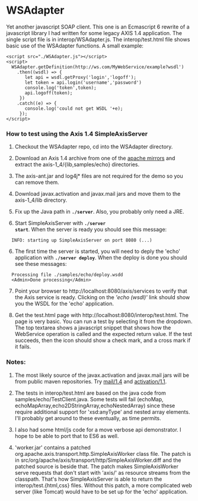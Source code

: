 # WSAdapter

Yet another javascript SOAP client.  This one is an Ecmascript 6 rewrite of a javascript library I had written for some legacy AXIS 1.4 application.  The single script file is in interop/WSAdapter.js.  The interop/test.html file shows basic use of the WSAdapter functions.  A small example:
```
<script src="./WSAdapter.js"></script>
<script>
  WSAdapter.getDefinition(http://ws.com/MyWebService/example?wsdl')
    .then((wsdl) => {
       let api = wsdl.getProxy('login','logoff');
       let token = api.login('username','password')
       console.log('token',token);
       api.logoff(token);
     })
    .catch((e) => {
       console.log('could not get WSDL '+e);
     });
</script>
```

### How to test using the Axis 1.4 SimpleAxisServer

1. Checkout the WSAdapter repo, cd into the WSAdapter directory.

2. Download an Axis 1.4 archive from one of the [apache mirrors](http://axis.apache.org/axis/java/releases.html) and extract the axis-1_4/{lib,samples/echo} directories.

3. The axis-ant.jar and log4j* files are not required for the demo so you can remove them.

4. Download javax.activation and javax.mail jars and move them to the axis-1_4/lib directory.

5. Fix up the Java path in <code>**./server**</code>.  Also, you probably only need a JRE.

5. Start SimpleAxisServer with <code>**./server start**</code>.  When the server is ready you should see this message:
```
  INFO: starting up SimpleAxisServer on port 8080 (...)
```
6. The first time the server is started, you will need to deply the 'echo' application with <code>**./server deploy**</code>.  When the deploy is done you should see these messages:
```
  Processing file ./samples/echo/deploy.wsdd
  <Admin>Done processing</Admin>
```
7. Point your browser to http://localhost:8080/axis/services to verify that the Axis service is ready.  Clicking on the *'echo (wsdl)'* link should show you the WSDL for the 'echo' application.

8. Get the test.html page with http://localhost:8080/interop/test.html. The page is very basic.  You can run a test by selecting it from the dropdown.  The top textarea shows a javascript snippet that shows how the WebService operation is called and the expected return value.  If the test succeeds, then the icon should show a check mark, and a cross mark if it fails.

### Notes:

1. The most likely source of the javax.activation and javax.mail jars will be from public maven repositories. Try [mail/1.4](http://central.maven.org/maven2/javax/mail/mail/1.4/) and [activation/1.1](http://central.maven.org/maven2/javax/activation/activation/1.1/).

2. The tests in interop/test.html are based on the java code from samples/echo/TestClient.java.  Some tests will fail (echoMap, echoMapArray,echo2DStringArray,echoNestedArray) since these require additional support for 'xsd:anyType' and nested array elements.  I'll probably get around to these eventually, as time permits.

3. I also had some html/js code for a move verbose api demonstrator.  I hope to be able to port that to ES6 as well.

4. 'worker.jar' contains a patched org.apache.axis.transport.http.SimpleAxisWorker class file.  The patch is in src/org/apache/axis/transport/http/SimpleAxisWorker.diff and the patched source is beside that.  The patch makes SimpleAxisWorker serve requests that don't start with 'axis/' as resource streams from the classpath.  That's how SimpleAxisServer is able to return the interop/test.{html,css} files.  Without this patch, a more complicated web server (like Tomcat) would have to be set up for the 'echo' application.




